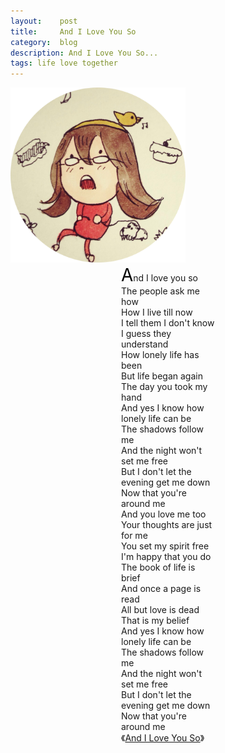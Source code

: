 ```yaml
---
layout:    post
title:     And I Love You So
category:  blog
description: And I Love You So...
tags: life love together
---
```

<div class="center"><img src="/images/2013/girl.png" style="border:none;width:280px;height:280px"></div>

<div style="width:150px;margin:0px auto;font-size:14px;overflow:hidden">
<span style="font-size:28px;color:black">A</span>nd I love you so<br/>
The people ask me how<br/>
How I live till now<br/>
I tell them I don't know<br/>
I guess they understand<br/>
How lonely life has been<br/>
But life began again<br/>
The day you took my hand<br/>
And yes I know how lonely life can be<br/>
The shadows follow me<br/>
And the night won't set me free<br/>
But I don't let the evening get me down<br/>
Now that you're around me<br/>
And you love me too<br/>
Your thoughts are just for me<br/>
You set my spirit free<br/>
I'm happy that you do<br/>
The book of life is brief<br/>
And once a page is read<br/>
All but love is dead<br/>
That is my belief<br/>
And yes I know how lonely life can be<br/>
The shadows follow me<br/>
And the night won't set me free<br/>
But I don't let the evening get me down<br/>
Now that you're around me<br/>
《<a href="http://www.xiami.com/song/2249641" targe="_blank">And I Love You So</a>》
</div>